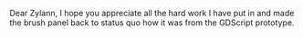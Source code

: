 Dear Zylann, I hope you appreciate all the hard work I have put in and made the brush panel back to status quo how it was from the GDScript prototype.
